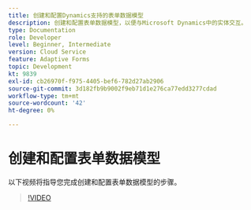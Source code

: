 ```yaml
---
title: 创建和配置Dynamics支持的表单数据模型
description: 创建和配置表单数据模型，以便与Microsoft Dynamics中的实体交互。
type: Documentation
role: Developer
level: Beginner, Intermediate
version: Cloud Service
feature: Adaptive Forms
topic: Development
kt: 9839
exl-id: cb26970f-f975-4405-bef6-782d27ab2906
source-git-commit: 3d182fb9b9002f9eb71d1e276ca77edd3277cdad
workflow-type: tm+mt
source-wordcount: '42'
ht-degree: 0%

---
```


# 创建和配置表单数据模型


以下视频将指导您完成创建和配置表单数据模型的步骤。

>[!VIDEO](https://video.tv.adobe.com/v/340790?quality=12&learn=on)
